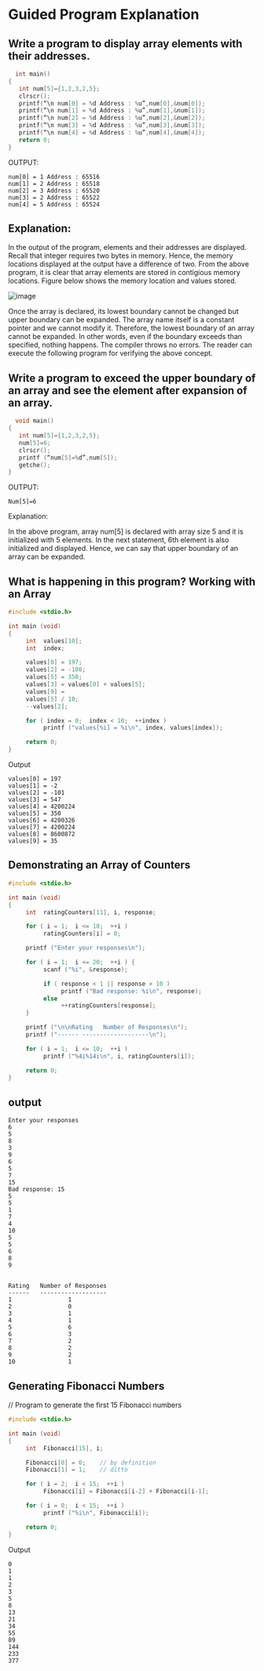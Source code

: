 # Guided Program Explanation

## Write a program to display array elements with their addresses.
```c
  int main()
{
   int num[5]={1,2,3,2,5};
   clrscr();
   printf(“\n num[0] = %d Address : %u”,num[0],&num[0]);
   printf(“\n num[1] = %d Address : %u”,num[1],&num[1]);
   printf(“\n num[2] = %d Address : %u”,num[2],&num[2]);
   printf(“\n num[3] = %d Address : %u”,num[3],&num[3]);
   printf(“\n num[4] = %d Address : %u”,num[4],&num[4]);
   return 0;
}
```
OUTPUT:
```
num[0] = 1 Address : 65516
num[1] = 2 Address : 65518
num[2] = 3 Address : 65520
num[3] = 2 Address : 65522
num[4] = 5 Address : 65524
```
## Explanation:

In the output of the program, elements and their addresses are displayed. Recall that integer requires two bytes in memory. Hence, the memory locations displayed at the output have a difference of two. From the above program, it is clear that array elements are stored in contigious memory locations. Figure below shows the memory location and values stored.

![image](https://user-images.githubusercontent.com/47218880/66325085-40499200-e8ec-11e9-98b3-b992415d1c8e.png)

Once the array is declared, its lowest boundary cannot be changed but upper boundary can be expanded. 
The array name itself is a constant pointer and we cannot modify it. Therefore, the lowest boundary of 
an array cannot be expanded. In other words, even if the boundary exceeds than specified, nothing happens. 
The compiler throws no errors.
The reader can execute the following program for verifying the above concept.

## Write a program to exceed the upper boundary of an array and see the element after expansion of an array.
```c 
  void main()
{
   int num[5]={1,2,3,2,5};
   num[5]=6;
   clrscr();
   printf (“num[5]=%d”,num[5]);
   getche();
}
```
OUTPUT:
```
Num[5]=6
```
Explanation:

In the above program, array num[5] is declared with array size 5 and it is initialized with 5 elements. In the next statement, 6th element is also initialized and displayed. Hence, we can say that upper boundary of an array can be expanded.

## What is happening in this program? Working with an Array
```c
#include <stdio.h>

int main (void)
{
     int  values[10];
     int  index;

     values[0] = 197;
     values[2] = -100;
     values[5] = 350;
     values[3] = values[0] + values[5];
     values[9] =
     values[5] / 10;
     --values[2];

     for ( index = 0;  index < 10;  ++index )
          printf ("values[%i] = %i\n", index, values[index]);

     return 0;
}
```
Output
```
values[0] = 197
values[1] = -2
values[2] = -101
values[3] = 547
values[4] = 4200224
values[5] = 350
values[6] = 4200326
values[7] = 4200224
values[8] = 8600872
values[9] = 35
```
## Demonstrating an Array of Counters
```c
#include <stdio.h>

int main (void)
{
     int  ratingCounters[11], i, response;

     for ( i = 1;  i <= 10;  ++i )
          ratingCounters[i] = 0;

     printf ("Enter your responses\n");

     for ( i = 1;  i <= 20;  ++i ) {
          scanf ("%i", &response);

          if ( response < 1 || response > 10 )
               printf ("Bad response: %i\n", response);
          else
               ++ratingCounters[response];
     }

     printf ("\n\nRating   Number of Responses\n");
     printf ("------ -------------------\n");

     for ( i = 1;  i <= 10;  ++i )
          printf ("%4i%14i\n", i, ratingCounters[i]);

     return 0;
}
```
## output
```
Enter your responses
6
5
8
3
9
6
5
7
15
Bad response: 15
5
5
1
7
4
10
5
5
6
8
9


Rating   Number of Responses
------   -------------------
1                1
2                0
3                1
4                1
5                6
6                3
7                2
8                2
9                2
10               1

```
## Generating Fibonacci Numbers

// Program to generate the first 15 Fibonacci numbers
```c
#include <stdio.h>

int main (void)
{
     int  Fibonacci[15], i;

     Fibonacci[0] = 0;    // by definition
     Fibonacci[1] = 1;    // ditto

     for ( i = 2;  i < 15;  ++i )
          Fibonacci[i] = Fibonacci[i-2] + Fibonacci[i-1];

     for ( i = 0;  i < 15;  ++i )
          printf ("%i\n", Fibonacci[i]);

     return 0;
}
```
Output
```
0
1
1
2
3
5
8
13
21
34
55
89
144
233
377
```



